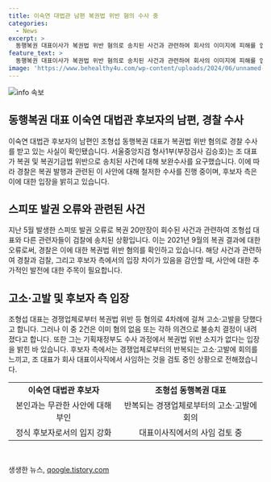 ```yaml
---
title: 이숙연 대법관 남편 복권법 위반 혐의 수사 중
categories:
  - News
excerpt: >
  동행복권 대표이사가 복권법 위반 혐의로 송치된 사건과 관련하여 회사의 이미지에 피해를 입을 우려가 있습니다. 복권 정보를 이용하여 복권 회수를 시도한 혐의가 제기되었으며, 해당 사건으로 인해 경쟁업체의 고소·고발을 받았다고 합니다. 또한, 후보자의 배우자가 회의를 느끼고 대표이사직에서 사임을 고려 중인 상황입니다.
feature_text: >
  동행복권 대표이사가 복권법 위반 혐의로 송치된 사건과 관련하여 회사의 이미지에 피해를 입을 우려가 있습니다. 복권 정보를 이용하여 복권 회수를 시도한 혐의가 제기되었으며, 해당 사건으로 인해 경쟁업체의 고소·고발을 받았다고 합니다. 또한, 후보자의 배우자가 회의를 느끼고 대표이사직에서 사임을 고려 중인 상황입니다.
image: 'https://www.behealthy4u.com/wp-content/uploads/2024/06/unnamed-file.png'
---
```


<p><img src="https://www.behealthy4u.com/wp-content/uploads/2024/06/unnamed-file.png" alt="info 속보" /></p>

<h2 data-ke-size="size26">동행복권 대표 이숙연 대법관 후보자의 남편, 경찰 수사</h2>

<p data-ke-size="size16">이숙연 대법관 후보자의 남편인 조형섭 동행복권 대표가 복권법 위반 혐의로 경찰 수사를 받고 있는 사실이 확인됐습니다. 서울중앙지검 형사1부(부장검사 김승호)는 조 대표가 복권 및 복권기금법 위반으로 송치된 사건에 대해 보완수사를 요구했습니다. 이에 따라 경찰은 복권 발행과 관련된 이 사안에 대해 철저한 수사를 진행 중이며, 후보자 측은 이에 대한 입장을 밝히고 있습니다. </p>

<h2 data-ke-size="size26">스피또 발권 오류와 관련된 사건</h2>

<p data-ke-size="size16">지난 5월 발생한 스피또 발권 오류로 복권 20만장이 회수된 사건과 관련하여 조형섭 대표와 다른 관련자들이 검찰에 송치된 상황입니다. 이는 2021년 9월의 복권 결과에 대한 오류로써, 경찰은 이에 대한 복권법 위반 혐의를 확인하고 있습니다. 해당 사건과 관련하여 경찰과 검찰, 그리고 후보자 측에서의 입장 차이가 있음을 감안할 때, 사안에 대한 추가적인 발전에 대한 주목이 필요합니다. </p>

<h2 data-ke-size="size26">고소·고발 및 후보자 측 입장</h2>

<p data-ke-size="size16">조형섭 대표는 경쟁업체로부터 복권법 위반 등 혐의로 4차례에 걸쳐 고소·고발을 당했다고 합니다. 그러나 이 중 2건은 이미 혐의 없음 또는 각하 의견으로 불송치 결정이 내려졌다고 합니다. 또한 그는 기획재정부도 수사 과정에서 복권법 위반 소지가 없다는 입장을 밝힌 바 있습니다. 후보자 측에서는 경쟁업체로부터의 반복되는 고소·고발에 회의를 느끼고, 조 대표가 회사 대표이사직에서 사임하는 것을 검토 중인 상황으로 전해졌습니다. </p>

<table>
    <tr>
        <td style="text-align: center; height: 17px;"><b>이숙연 대법관 후보자</b></td>
        <td style="text-align: center; height: 17px;"><b>조형섭 동행복권 대표</b></td>
    </tr>
    <tr>
        <td style="text-align: center; height: 17px;">본인과는 무관한 사안에 대해 부인</td>
        <td style="text-align: center; height: 17px;">반복되는 경쟁업체로부터의 고소·고발에 회의</td>
    </tr>
    <tr>
        <td style="text-align: center; height: 17px;">정식 후보자로서의 입지 강화</td>
        <td style="text-align: center; height: 17px;">대표이사직에서의 사임 검토 중</td>
    </tr>
</table>

<p data-ke-size="size16">&nbsp;</p>
생생한 뉴스, <a href="https://qoogle.tistory.com" rel="dofollow">qoogle.tistory.com</a>


